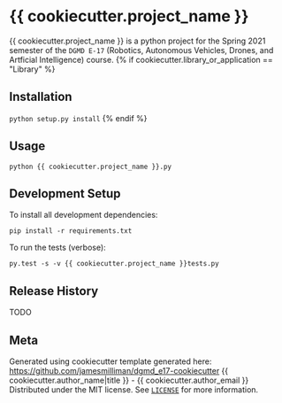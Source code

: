 # {{ cookiecutter.project_name }}

{{ cookiecutter.project_name }} is a python project for the Spring 2021 semester of the `DGMD E-17` (Robotics, Autonomous Vehicles, Drones, and Artficial Intelligence) course.
{% if cookiecutter.library_or_application == "Library" %}
## Installation

`python setup.py install`
{% endif %}
## Usage

`python {{ cookiecutter.project_name }}.py`

## Development Setup

To install all development dependencies:

`pip install -r requirements.txt`

To run the tests (verbose):

`py.test -s -v {{ cookiecutter.project_name }}tests.py`

## Release History

TODO

## Meta
Generated using cookiecutter template generated here: https://github.com/jamesmilliman/dgmd_e17-cookiecutter
{{ cookiecutter.author_name|title }} - {{ cookiecutter.author_email }}
Distributed under the MIT license. See [`LICENSE`](./LICENSE) for more information.
